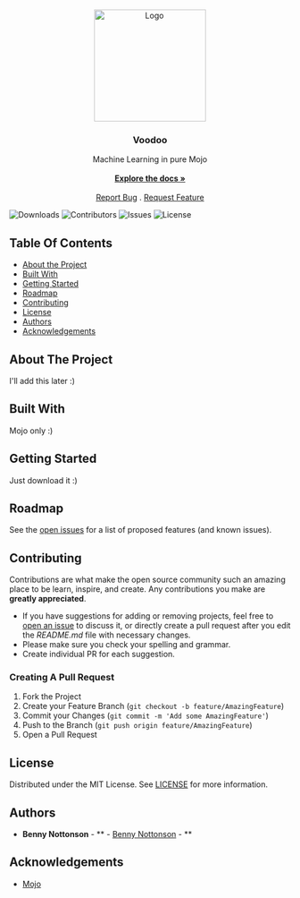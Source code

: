 <br/>
<p align="center">
  <a href="https://github.com/Benny-Nottonson/voodoo">
    <img src="https://private-user-images.githubusercontent.com/112336374/293051023-d757e25a-3266-4a8d-9d61-c5c5098d4f6e.png?jwt=eyJhbGciOiJIUzI1NiIsInR5cCI6IkpXVCJ9.eyJpc3MiOiJnaXRodWIuY29tIiwiYXVkIjoicmF3LmdpdGh1YnVzZXJjb250ZW50LmNvbSIsImtleSI6ImtleTEiLCJleHAiOjE3MDM2ODg2MjMsIm5iZiI6MTcwMzY4ODMyMywicGF0aCI6Ii8xMTIzMzYzNzQvMjkzMDUxMDIzLWQ3NTdlMjVhLTMyNjYtNGE4ZC05ZDYxLWM1YzUwOThkNGY2ZS5wbmc_WC1BbXotQWxnb3JpdGhtPUFXUzQtSE1BQy1TSEEyNTYmWC1BbXotQ3JlZGVudGlhbD1BS0lBSVdOSllBWDRDU1ZFSDUzQSUyRjIwMjMxMjI3JTJGdXMtZWFzdC0xJTJGczMlMkZhd3M0X3JlcXVlc3QmWC1BbXotRGF0ZT0yMDIzMTIyN1QxNDQ1MjNaJlgtQW16LUV4cGlyZXM9MzAwJlgtQW16LVNpZ25hdHVyZT0wYmY2ZGVlNTc1MjJhODNjZDAyZWMyMTQ4MWE1NjNlYmU3YmVhZDY5NjNhN2FmOTZjN2FkZDFjODk5YjEzYjZlJlgtQW16LVNpZ25lZEhlYWRlcnM9aG9zdCZhY3Rvcl9pZD0wJmtleV9pZD0wJnJlcG9faWQ9MCJ9.UklVcJt6YJ_dtOaphC_B6jtPhAmzp7UX8ujeUl785K8" alt="Logo" width="200" height="200">
  </a>

  <h3 align="center">Voodoo</h3>

  <p align="center">
    Machine Learning in pure Mojo
    <br/>
    <br/>
    <a href="https://github.com/Benny-Nottonson/voodoo/wiki"><strong>Explore the docs »</strong></a>
    <br/>
    <br/>
    <a href="https://github.com/Benny-Nottonson/voodoo/issues">Report Bug</a>
    .
    <a href="https://github.com/Benny-Nottonson/voodoo/issues">Request Feature</a>
  </p>
</p>

![Downloads](https://img.shields.io/github/downloads/Benny-Nottonson/voodoo/total) ![Contributors](https://img.shields.io/github/contributors/Benny-Nottonson/voodoo?color=dark-green) ![Issues](https://img.shields.io/github/issues/Benny-Nottonson/voodoo) ![License](https://img.shields.io/github/license/Benny-Nottonson/voodoo) 

## Table Of Contents

* [About the Project](#about-the-project)
* [Built With](#built-with)
* [Getting Started](#getting-started)
* [Roadmap](#roadmap)
* [Contributing](#contributing)
* [License](#license)
* [Authors](#authors)
* [Acknowledgements](#acknowledgements)

## About The Project

I'll add this later :)

## Built With

Mojo only :)

## Getting Started

Just download it :)

## Roadmap

See the [open issues](https://github.com/Benny-Nottonson/voodoo/issues) for a list of proposed features (and known issues).

## Contributing

Contributions are what make the open source community such an amazing place to be learn, inspire, and create. Any contributions you make are **greatly appreciated**.
* If you have suggestions for adding or removing projects, feel free to [open an issue](https://github.com/Benny-Nottonson/voodoo/issues/new) to discuss it, or directly create a pull request after you edit the *README.md* file with necessary changes.
* Please make sure you check your spelling and grammar.
* Create individual PR for each suggestion.

### Creating A Pull Request

1. Fork the Project
2. Create your Feature Branch (`git checkout -b feature/AmazingFeature`)
3. Commit your Changes (`git commit -m 'Add some AmazingFeature'`)
4. Push to the Branch (`git push origin feature/AmazingFeature`)
5. Open a Pull Request

## License

Distributed under the MIT License. See [LICENSE](https://github.com/Benny-Nottonson/voodoo/blob/main/LICENSE) for more information.

## Authors

* **Benny Nottonson** - ** - [Benny Nottonson](https://github.com/Benny-Nottonson/Benny-Nottonson) - **

## Acknowledgements

* [Mojo](https://github.com/modularml/mojo)
